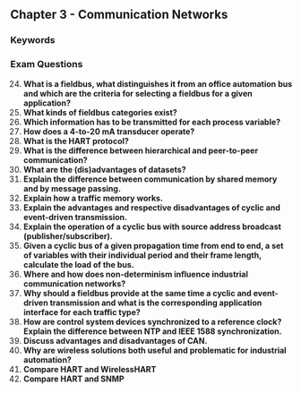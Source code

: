 ## Chapter 3 - Communication Networks

### Keywords


### Exam Questions

24. **What is a fieldbus, what distinguishes it from an office automation bus and which are the criteria for selecting a fieldbus for a given application?**
25. **What kinds of fieldbus categories exist?**
26. **Which information has to be transmitted for each process variable?**
27. **How does a 4-to-20 mA transducer operate?**
28. **What is the HART protocol?**
29. **What is the difference between hierarchical and peer-to-peer communication?**
30. **What are the (dis)advantages of datasets?**
31. **Explain the difference between communication by shared memory and by message passing.**
32. **Explain how a traffic memory works.**
33. **Explain the advantages and respective disadvantages of cyclic and event-driven transmission.**
34. **Explain the operation of a cyclic bus with source address broadcast (publisher/subscriber).**
35. **Given a cyclic bus of a given propagation time from end to end, a set of variables with their individual period and their frame length, calculate the load of the bus.**
36. **Where and how does non-determinism influence industrial communication networks?**
37. **Why should a fieldbus provide at the same time a cyclic and event-driven transmission and what is the corresponding application interface for each traffic type?**
38. **How are control system devices synchronized to a reference clock? Explain the difference between NTP and IEEE 1588 synchronization.**
39. **Discuss advantages and disadvantages of CAN.**
40. **Why are wireless solutions both useful and problematic for industrial automation?**
41. **Compare HART and WirelessHART**
42. **Compare HART and SNMP**
